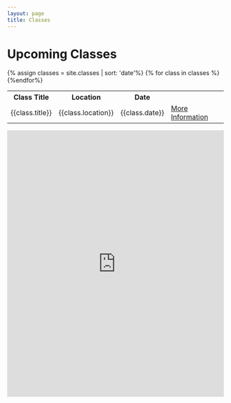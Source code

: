 ```yaml
---
layout: page
title: Classes
---
```




<div class="home">

  <h1 class="page-heading">Upcoming Classes</h1>

  <table class="rwd-table">
    <tr>
      <th>Class Title</th>
      <th>Location</th>
      <th>Date</th>
    </tr>
    {% assign classes = site.classes | sort: 'date'%}
    {% for class in classes %}
    <tr>
      <td>{{class.title}}</td>
      <td>{{class.location}}</td>
      <td>{{class.date}}</td>
      <td><a class="post-link" href="{{ class.url | prepend: site.baseurl }}">More Information</a></td>
      </tr>
    {%endfor%}
  </table>  


</div>

<iframe src="https://madmimi.com/signups/142346/iframe" scrolling="no" frameborder="0" height="619" style="max-width: 800px; width: 100%;"></iframe>